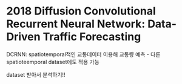 # 2018 Diffusion Convolutional Recurrent Neural Network: Data-Driven Traffic Forecasting

DCRNN: spatiotemporal적인 교통데이터 이용해 교통량 예측 - 다른 spatioteemporal dataset에도 적용 가능

dataset 받아서 분석하기!!